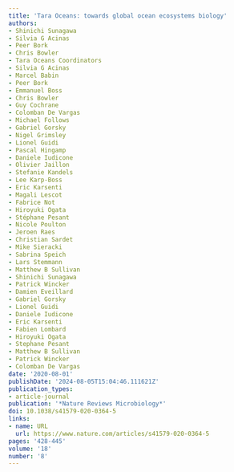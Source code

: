 ```yaml
---
title: 'Tara Oceans: towards global ocean ecosystems biology'
authors:
- Shinichi Sunagawa
- Silvia G Acinas
- Peer Bork
- Chris Bowler
- Tara Oceans Coordinators
- Silvia G Acinas
- Marcel Babin
- Peer Bork
- Emmanuel Boss
- Chris Bowler
- Guy Cochrane
- Colomban De Vargas
- Michael Follows
- Gabriel Gorsky
- Nigel Grimsley
- Lionel Guidi
- Pascal Hingamp
- Daniele Iudicone
- Olivier Jaillon
- Stefanie Kandels
- Lee Karp-Boss
- Eric Karsenti
- Magali Lescot
- Fabrice Not
- Hiroyuki Ogata
- Stéphane Pesant
- Nicole Poulton
- Jeroen Raes
- Christian Sardet
- Mike Sieracki
- Sabrina Speich
- Lars Stemmann
- Matthew B Sullivan
- Shinichi Sunagawa
- Patrick Wincker
- Damien Eveillard
- Gabriel Gorsky
- Lionel Guidi
- Daniele Iudicone
- Eric Karsenti
- Fabien Lombard
- Hiroyuki Ogata
- Stephane Pesant
- Matthew B Sullivan
- Patrick Wincker
- Colomban De Vargas
date: '2020-08-01'
publishDate: '2024-08-05T15:04:46.111621Z'
publication_types:
- article-journal
publication: '*Nature Reviews Microbiology*'
doi: 10.1038/s41579-020-0364-5
links:
- name: URL
  url: https://www.nature.com/articles/s41579-020-0364-5
pages: '428-445'
volume: '18'
number: '8'
---
```

